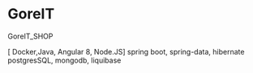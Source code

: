# GoreIT

GoreIT_SHOP

[ Docker,Java, Angular 8, Node.JS]
spring boot, spring-data, hibernate
postgresSQL, mongodb, liquibase
